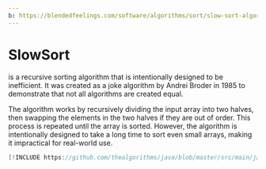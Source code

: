 ```yaml
---
b: https://blendedfeelings.com/software/algorithms/sort/slow-sort-algorithm.md
---
```


# SlowSort
is a recursive sorting algorithm that is intentionally designed to be inefficient. It was created as a joke algorithm by Andrei Broder in 1985 to demonstrate that not all algorithms are created equal. 

The algorithm works by recursively dividing the input array into two halves, then swapping the elements in the two halves if they are out of order. This process is repeated until the array is sorted. However, the algorithm is intentionally designed to take a long time to sort even small arrays, making it impractical for real-world use.

```java
[!INCLUDE https://github.com/thealgorithms/java/blob/master/src/main/java/com/thealgorithms/sorts/SlowSort.java]
```